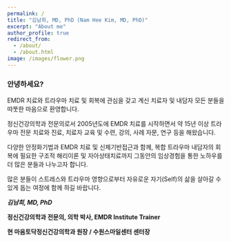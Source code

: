 ```yaml
---
permalink: /
title: "김남희, MD, PhD (Nam Hee Kim, MD, PhD)"
excerpt: "About me"
author_profile: true
redirect_from: 
  - /about/
  - /about.html
image: /images/flower.png
---
```


### 안녕하세요?

EMDR 치료와 트라우마 치료 및 회복에 관심을 갖고 계신 치료자 및 내담자 모든 분들을 따뚯한 마음으로 환영합니다.  

정신건강의학과 전문의로서 2005년도에 EMDR 치료를 시작하면서 약 15년 이상 트라우마 전문 치료와 진료, 치료자 교육 및 수련, 강의, 사례 자문, 연구 등을 해왔습니다.

다양한 안정화기법과 EMDR 치료 및 신체기반접근과 함께, 복합 트라우마 내담자의 회복에 필요한 구조적 해리이론 및 자아상태치료까지 그동안의 임상경험을 통한 노하우를 더 많은 분들과 나누고자 합니다. 

많은 분들이 스트레스와 트라우마 영향으로부터 자유로운 자기(Self)의 삶을 살아갈 수 있게 돕는 여정에 함께 하길 바랍니다.


_**김남희, MD, PhD**_


**정신건강의학과 전문의, 의학 박사, EMDR Institute Trainer**

**현 마음토닥정신건강의학과 원장 / 수원스마일센터 센터장**
